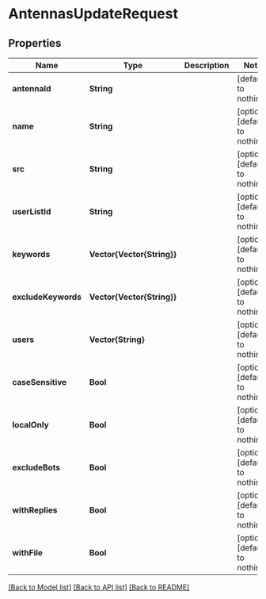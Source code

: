 # AntennasUpdateRequest


## Properties
Name | Type | Description | Notes
------------ | ------------- | ------------- | -------------
**antennaId** | **String** |  | [default to nothing]
**name** | **String** |  | [optional] [default to nothing]
**src** | **String** |  | [optional] [default to nothing]
**userListId** | **String** |  | [optional] [default to nothing]
**keywords** | **Vector{Vector{String}}** |  | [optional] [default to nothing]
**excludeKeywords** | **Vector{Vector{String}}** |  | [optional] [default to nothing]
**users** | **Vector{String}** |  | [optional] [default to nothing]
**caseSensitive** | **Bool** |  | [optional] [default to nothing]
**localOnly** | **Bool** |  | [optional] [default to nothing]
**excludeBots** | **Bool** |  | [optional] [default to nothing]
**withReplies** | **Bool** |  | [optional] [default to nothing]
**withFile** | **Bool** |  | [optional] [default to nothing]


[[Back to Model list]](../README.md#models) [[Back to API list]](../README.md#api-endpoints) [[Back to README]](../README.md)


